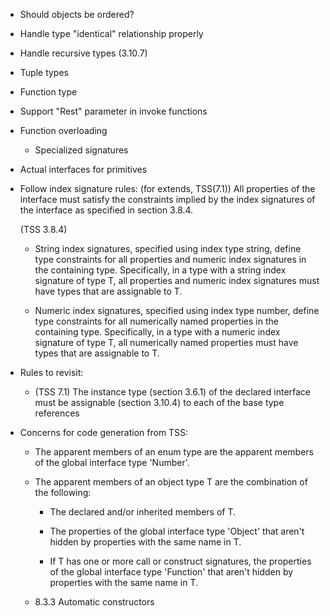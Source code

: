 * Should objects be ordered?

* Handle type "identical" relationship properly

* Handle recursive types (3.10.7)

* Tuple types

* Function type

* Support "Rest" parameter in invoke functions

* Function overloading

  - Specialized signatures

* Actual interfaces for primitives

* Follow index signature rules:
  (for extends, TSS(7.1)) All properties of the interface must
  satisfy the constraints implied by the index signatures of the
  interface as specified in section 3.8.4.

  (TSS 3.8.4)

  * String index signatures, specified using index type string, define
  type constraints for all properties and numeric index signatures in
  the containing type. Specifically, in a type with a string index
  signature of type T, all properties and numeric index signatures must
  have types that are assignable to T.

  * Numeric index signatures, specified using index type number, define
  type constraints for all numerically named properties in the
  containing type. Specifically, in a type with a numeric index
  signature of type T, all numerically named properties must have types
  that are assignable to T.

* Rules to revisit:

  * (TSS 7.1) The instance type (section 3.6.1) of the declared
  interface must be assignable (section 3.10.4) to each of the base
  type references

* Concerns for code generation from TSS:

  * The apparent members of an enum type are the apparent members of the
  global interface type 'Number'.

  * The apparent members of an object type T are the combination of the
    following:

    * The declared and/or inherited members of T.

    * The properties of the global interface type 'Object' that aren't hidden
      by properties with the same name in T.

    * If T has one or more call or construct signatures, the properties of the
      global interface type 'Function' that aren't hidden by properties with
      the same name in T.

  * 8.3.3 Automatic constructors
